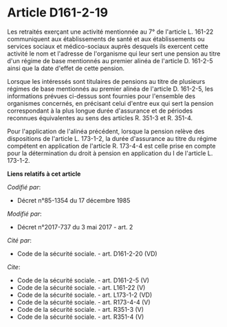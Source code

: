 # Article D161-2-19

Les retraités exerçant une activité mentionnée au 7° de l'article L. 161-22 communiquent aux établissements de santé et aux
établissements ou services sociaux et médico-sociaux auprès desquels ils exercent cette activité le nom et l'adresse de
l'organisme qui leur sert une pension au titre d'un régime de base mentionnés au premier alinéa de l'article D. 161-2-5 ainsi
que la date d'effet de cette pension. 

Lorsque les intéressés sont titulaires de pensions au titre de plusieurs régimes de base mentionnés au premier alinéa de
l'article D. 161-2-5, les informations prévues ci-dessus sont fournies pour l'ensemble des organismes concernés, en précisant
celui d'entre eux qui sert la pension correspondant à la plus longue durée d'assurance et de périodes reconnues équivalentes
au sens des articles R. 351-3 et R. 351-4. 

Pour l'application de l'alinéa précédent, lorsque la pension relève des dispositions de l'article L. 173-1-2, la durée
d'assurance au titre du régime compétent en application de l'article R. 173-4-4 est celle prise en compte pour la
détermination du droit à pension en application du I de l'article L. 173-1-2.

**Liens relatifs à cet article**

_Codifié par_:

  - Décret n°85-1354 du 17 décembre 1985

_Modifié par_:

  - Décret n°2017-737 du 3 mai 2017 - art. 2

_Cité par_:

  - Code de la sécurité sociale. - art. D161-2-20 (VD)

_Cite_:

  - Code de la sécurité sociale. - art. D161-2-5 (V)
  - Code de la sécurité sociale. - art. L161-22 (V)
  - Code de la sécurité sociale. - art. L173-1-2 (VD)
  - Code de la sécurité sociale. - art. R173-4-4 (V)
  - Code de la sécurité sociale. - art. R351-3 (V)
  - Code de la sécurité sociale. - art. R351-4 (V)
